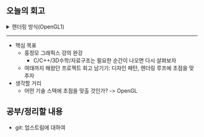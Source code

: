 ## 오늘의 회고

<details>
<summary>렌더링 방식(OpenGL1)</summary>
<div markdown="1">

- OpenGL버전별 코드 실행시 주의사항
    - 이전 버전의 렌더링을 테스트할 때에는, 아래 네 줄 코드를 반드시 지우고 진행할 것
    
    ```cpp
    // 윈도우는 생성되지만, 도형이 그려지지 않음
    glfwWindowHint(GLFW_CONTEXT_VERSION_MAJOR, 3);
    glfwWindowHint(GLFW_CONTEXT_VERSION_MINOR, 3);
    // 윈도우 생성 자체가 되지 않음
    glfwWindowHint(GLFW_OPENGL_PROFILE, GLFW_OPENGL_CORE_PROFILE);
    glfwWindowHint(GLFW_OPENGL_FORWARD_COMPAT, GL_TRUE);
    ```
    
- glBegin/glEnd
    - 각 점의 좌표값과 색을 매 프레임마다 CPU에서 GPU로 넘겨주는 방식
        - 현재 기준으로는 비효율적인 방식
    - cull을 사용할 경우 우리를 향하지 않는 면은 그리지 않으므로 순서에 신경을 써야한다
        - 점 순서가 반시계 방향으로 돌아가는 게 우리를 향하는 삼각형
        - cull이 궁금하다면 [Face culling](https://heinleinsgame.tistory.com/27)
    
    ```cpp
    // {{렌더링 루프 내부}}
    glBegin(GL_TRIANGLES);
    glColor3f(1f, 0f, 0f);
    glVertex3f(0, 0.5f, 0f);
    glColor3f(0f, 1f, 0f);
    glVertex3f(-0.5f, -0.5f, 0f);
    glColor3f(0f, 0f, 1f);
    glVertex3f(0.5f, -0.5f, 0f);
    glEnd();
    ```
    
    - glVertex, glColor를 매번 불러줘야 한다
- glDrawArray
    - 각 점의 좌표값/색에 대한 정보를 배열로 한 번에 보낸다.
    - 장점: glVertex, glColor의 호출 회수를 줄인다
    - 개선점: 여전히 매 프레임마다 CPU의 데이터가 GPU로 넘어가야 한다
    
    ```cpp
    // GL_VERTEX_ARRAY 와 GL_COLOR_ARRAY 활성화
    // 점과 색상 데이터를 넘겨줄 예정임을 미리 알림
    glEnableClientState(GL_VERTEX_ARRAY);
    glEnableClientState(GL_COLOR_ARRAY);
    
    // 점과 색상 데이터의 실제 위치를 포인터로 알려준다
    // vertices와 colors는 배열의 이름
    glVertexPointer(3, GL_FLOAT, 0, vertices);
    glColorPointer(3, GL_FLOAT, 0, colors);
    
    // {{렌더링 루프 내부}}
    // 데이터를 기반으로 그려냄
    glDrawArrays(GL_TRIANGLES, 0, vertices.length/3);
    ```

</div>
</details>


---
- 핵심 목표
    - 홍정모 그래픽스 강의 완강
        - C/C++/3D수학/자료구조는 필요한 순간이 나오면 다시 살펴보자
    - 여태까지 해왔던 프로젝트 회고 남기기: 디자인 패턴, 렌더링 루프에 초점을 맞추자
- 생각할 거리
    - 어떤 기술 스택에 초점을 맞출 것인가? -> OpenGL

## 공부/정리할 내용
- git: 업스트림에 대하여
